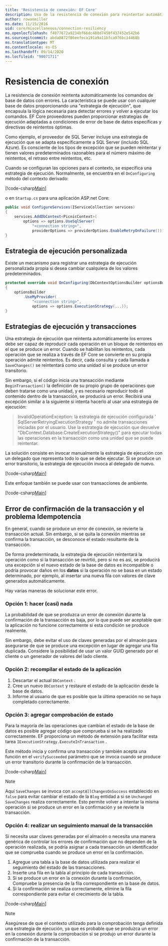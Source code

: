 ```yaml
---
title: 'Resistencia de conexión: EF Core'
description: Uso de la resistencia de conexión para reintentar automáticamente los comandos con Entity Framework Core
author: rowanmiller
ms.date: 11/15/2016
uid: core/miscellaneous/connection-resiliency
ms.openlocfilehash: f4077672a9234bf66dc488d7450f437452e542b6
ms.sourcegitcommit: abda0872f86eefeca191a9a11bfca976bc14468b
ms.translationtype: MT
ms.contentlocale: es-ES
ms.lasthandoff: 09/14/2020
ms.locfileid: "90071711"
---
```

# <a name="connection-resiliency"></a>Resistencia de conexión

La resistencia de conexión reintenta automáticamente los comandos de base de datos con errores. La característica se puede usar con cualquier base de datos proporcionando una "estrategia de ejecución", que encapsula la lógica necesaria para detectar errores y volver a ejecutar los comandos. EF Core proveedores pueden proporcionar estrategias de ejecución adaptadas a condiciones de error de base de datos específicas y directivas de reintentos óptimas.

Como ejemplo, el proveedor de SQL Server incluye una estrategia de ejecución que se adapta específicamente a SQL Server (incluido SQL Azure). Es consciente de los tipos de excepción que se pueden reintentar y tienen valores predeterminados razonables para el número máximo de reintentos, el retraso entre reintentos, etc.

Cuando se configuran las opciones para el contexto, se especifica una estrategia de ejecución. Normalmente, se encuentra en el `OnConfiguring` método del contexto derivado:

[!code-csharp[Main](../../../samples/core/Miscellaneous/ConnectionResiliency/Program.cs#OnConfiguring)]

o en `Startup.cs` para una aplicación ASP.net Core:

``` csharp
public void ConfigureServices(IServiceCollection services)
{
    services.AddDbContext<PicnicContext>(
        options => options.UseSqlServer(
            "<connection string>",
            providerOptions => providerOptions.EnableRetryOnFailure()));
}
```

## <a name="custom-execution-strategy"></a>Estrategia de ejecución personalizada

Existe un mecanismo para registrar una estrategia de ejecución personalizada propia si desea cambiar cualquiera de los valores predeterminados.

``` csharp
protected override void OnConfiguring(DbContextOptionsBuilder optionsBuilder)
{
    optionsBuilder
        .UseMyProvider(
            "<connection string>",
            options => options.ExecutionStrategy(...));
}
```

## <a name="execution-strategies-and-transactions"></a>Estrategias de ejecución y transacciones

Una estrategia de ejecución que reintenta automáticamente los errores debe ser capaz de reproducir cada operación en un bloque de reintentos en el que se produce un error. Cuando se habilitan los reintentos, cada operación que se realiza a través de EF Core se convierte en su propia operación admite reintentos. Es decir, cada consulta y cada llamada a `SaveChanges()` se reintentará como una unidad si se produce un error transitorio.

Sin embargo, si el código inicia una transacción mediante `BeginTransaction()` la definición de su propio grupo de operaciones que deben tratarse como una unidad, y es necesario reproducir todo el contenido dentro de la transacción, se producirá un error. Recibirá una excepción similar a la siguiente si intenta hacerlo al usar una estrategia de ejecución:

> InvalidOperationException: la estrategia de ejecución configurada ' SqlServerRetryingExecutionStrategy ' no admite transacciones iniciadas por el usuario. Use la estrategia de ejecución que devuelve "DbContext.Database.CreateExecutionStrategy()" para ejecutar todas las operaciones en la transacción como una unidad que se puede reintentar.

La solución consiste en invocar manualmente la estrategia de ejecución con un delegado que representa todo lo que se debe ejecutar. Si se produce un error transitorio, la estrategia de ejecución invoca al delegado de nuevo.

[!code-csharp[Main](../../../samples/core/Miscellaneous/ConnectionResiliency/Program.cs#ManualTransaction)]

Este enfoque también se puede usar con transacciones de ambiente.

[!code-csharp[Main](../../../samples/core/Miscellaneous/ConnectionResiliency/Program.cs#AmbientTransaction)]

## <a name="transaction-commit-failure-and-the-idempotency-issue"></a>Error de confirmación de la transacción y el problema Idempotencia

En general, cuando se produce un error de conexión, se revierte la transacción actual. Sin embargo, si se quita la conexión mientras se confirma la transacción, se desconoce el estado resultante de la transacción. 

De forma predeterminada, la estrategia de ejecución reintentará la operación como si la transacción se revirtió, pero si no es así, se producirá una excepción si el nuevo estado de la base de datos es incompatible o podría provocar daños en los **datos** si la operación no se basa en un estado determinado, por ejemplo, al insertar una nueva fila con valores de clave generados automáticamente.

Hay varias maneras de solucionar este error.

### <a name="option-1---do-almost-nothing"></a>Opción 1: hacer (casi) nada

La probabilidad de que se produzca un error de conexión durante la confirmación de la transacción es baja, por lo que puede ser aceptable que la aplicación no funcione correctamente si esta condición se produce realmente.

Sin embargo, debe evitar el uso de claves generadas por el almacén para asegurarse de que se produce una excepción en lugar de agregar una fila duplicada. Considere la posibilidad de usar un valor GUID generado por el cliente o un generador de valores del lado cliente.

### <a name="option-2---rebuild-application-state"></a>Opción 2: recompilar el estado de la aplicación

1. Descartar el actual `DbContext` .
2. Cree un nuevo `DbContext` y restaure el estado de la aplicación desde la base de datos.
3. Informe al usuario de que es posible que la última operación no se haya completado correctamente.

### <a name="option-3---add-state-verification"></a>Opción 3: agregar comprobación de estado

Para la mayoría de las operaciones que cambian el estado de la base de datos es posible agregar código que comprueba si se ha realizado correctamente. EF proporciona un método de extensión para facilitar esta tarea `IExecutionStrategy.ExecuteInTransaction` .

Este método inicia y confirma una transacción y también acepta una función en el `verifySucceeded` parámetro que se invoca cuando se produce un error transitorio durante la confirmación de la transacción.

[!code-csharp[Main](../../../samples/core/Miscellaneous/ConnectionResiliency/Program.cs#Verification)]

> [!NOTE]
> Aquí `SaveChanges` se invoca con `acceptAllChangesOnSuccess` establecido en `false` para evitar cambiar el estado de la `Blog` entidad a si se `Unchanged` `SaveChanges` realiza correctamente. Esto permite volver a intentar la misma operación si se produce un error en la confirmación y se revierte la transacción.

### <a name="option-4---manually-track-the-transaction"></a>Opción 4: realizar un seguimiento manual de la transacción

Si necesita usar claves generadas por el almacén o necesita una manera genérica de controlar los errores de confirmación que no dependen de la operación realizada, se podría asignar a cada transacción un identificador que se comprueba cuando se produce un error en la confirmación.

1. Agregue una tabla a la base de datos utilizada para realizar el seguimiento del estado de las transacciones.
2. Inserte una fila en la tabla al principio de cada transacción.
3. Si se produce un error en la conexión durante la confirmación, Compruebe la presencia de la fila correspondiente en la base de datos.
4. Si la confirmación se realiza correctamente, elimine la fila correspondiente para evitar el crecimiento de la tabla.

[!code-csharp[Main](../../../samples/core/Miscellaneous/ConnectionResiliency/Program.cs#Tracking)]

> [!NOTE]
> Asegúrese de que el contexto utilizado para la comprobación tenga definida una estrategia de ejecución, ya que es probable que se produzca un error en la conexión durante la comprobación si se produjo un error durante la confirmación de la transacción.
